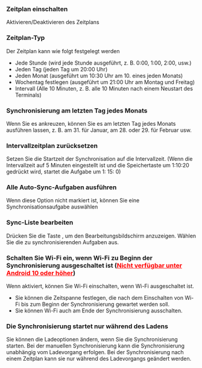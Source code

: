 ### Zeitplan einschalten

Aktivieren/Deaktivieren des Zeitplans

### Zeitplan-Typ

Der Zeitplan kann wie folgt festgelegt werden

- Jede Stunde (wird jede Stunde ausgeführt, z. B. 0:00, 1:00, 2:00, usw.)
- Jeden Tag (jeden Tag um 20:00 Uhr)
- Jeden Monat (ausgeführt um 10:30 Uhr am 10. eines jeden Monats)
- Wochentag festlegen (ausgeführt um 21:00 Uhr am Montag und Freitag)
- Intervall (Alle 10 Minuten, z. B. alle 10 Minuten nach einem Neustart des Terminals)

### Synchronisierung am letzten Tag jedes Monats

Wenn Sie es ankreuzen, können Sie es am letzten Tag jedes Monats ausführen lassen, z. B. am 31. für Januar, am 28. oder 29. für Februar usw.

### Intervallzeitplan zurücksetzen

Setzen Sie die Startzeit der Synchronisation auf die Intervallzeit. (Wenn die Intervallzeit auf 5 Minuten eingestellt ist und die Speichertaste um 1:10:20 gedrückt wird, startet die Aufgabe um 1: 15: 0)

### Alle Auto-Sync-Aufgaben ausführen

Wenn diese Option nicht markiert ist, können Sie eine Synchronisationsaufgabe auswählen

### Sync-Liste bearbeiten

Drücken Sie die Taste , um den Bearbeitungsbildschirm anzuzeigen. Wählen Sie die zu synchronisierenden Aufgaben aus.

### Schalten Sie Wi-Fi ein, wenn Wi-Fi zu Beginn der Synchronisierung ausgeschaltet ist (<span style="color: red;"><u>Nicht verfügbar unter Android 10 oder höher</u></span>)
Wenn aktiviert, können Sie Wi-Fi einschalten, wenn Wi-Fi ausgeschaltet ist.  
- Sie können die Zeitspanne festlegen, die nach dem Einschalten von Wi-Fi bis zum Beginn der Synchronisierung gewartet werden soll.
- Sie können Wi-Fi auch am Ende der Synchronisierung ausschalten.

### Die Synchronisierung startet nur während des Ladens
Sie können die Ladeoptionen ändern, wenn Sie die Synchronisierung starten. Bei der manuellen Synchronisierung kann die Synchronisierung unabhängig vom Ladevorgang erfolgen. Bei der Synchronisierung nach einem Zeitplan kann sie nur während des Ladevorgangs geändert werden.

